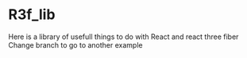 # R3f_lib
Here is a library of usefull things to do with React and react three fiber
Change branch to go to another example
